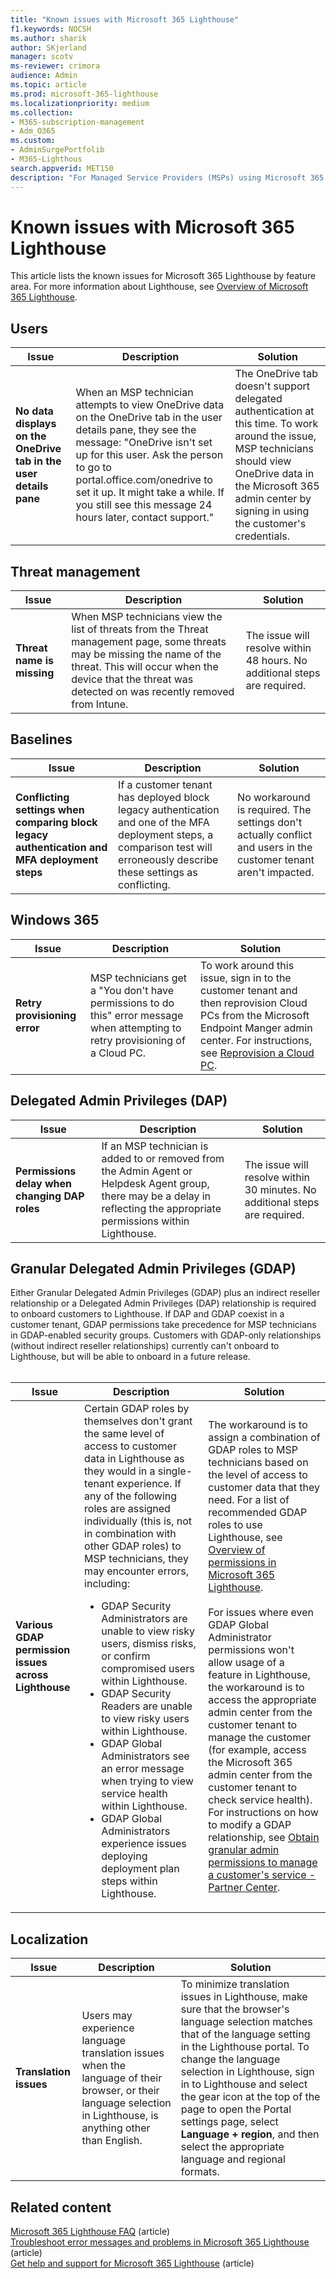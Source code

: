 ```yaml
---
title: "Known issues with Microsoft 365 Lighthouse"
f1.keywords: NOCSH
ms.author: sharik
author: SKjerland
manager: scotv
ms-reviewer: crimora
audience: Admin
ms.topic: article
ms.prod: microsoft-365-lighthouse
ms.localizationpriority: medium
ms.collection:
- M365-subscription-management
- Adm_O365
ms.custom:
- AdminSurgePortfolib
- M365-Lighthous
search.appverid: MET150
description: "For Managed Service Providers (MSPs) using Microsoft 365 Lighthouse, see a list of known issues for Lighthouse by feature area."
---
```


# Known issues with Microsoft 365 Lighthouse

This article lists the known issues for Microsoft 365 Lighthouse by feature area. For more information about Lighthouse, see [Overview of Microsoft 365 Lighthouse](m365-lighthouse-overview.md).

## Users

| Issue | Description | Solution |
| ---------------- | ---------------- | ---------------- |
| **No data displays on the OneDrive tab in the user details pane** | When an MSP technician attempts to view OneDrive data on the OneDrive tab in the user details pane, they see the message: "OneDrive isn't set up for this user. Ask the person to go to portal.office.com/onedrive to set it up. It might take a while. If you still see this message 24 hours later, contact support." | The OneDrive tab doesn't support delegated authentication at this time. To work around the issue, MSP technicians should view OneDrive data in the Microsoft 365 admin center by signing in using the customer's credentials. |

## Threat management

| Issue | Description | Solution |
| ---------------- | ---------------- | ---------------- |
| **Threat name is missing** | When MSP technicians view the list of threats from the Threat management page, some threats may be missing the name of the threat. This will occur when the device that the threat was detected on was recently removed from Intune. | The issue will resolve within 48 hours. No additional steps are required. |

## Baselines

| Issue | Description | Solution |
| ---------------- | ---------------- | ---------------- |
| **Conflicting settings when comparing block legacy authentication and MFA deployment steps** | If a customer tenant has deployed block legacy authentication and one of the MFA deployment steps, a comparison test will erroneously describe these settings as conflicting. | No workaround is required. The settings don't actually conflict and users in the customer tenant aren't impacted. |

## Windows 365

| Issue | Description | Solution |
| ---------------- | ---------------- | ---------------- |
| **Retry provisioning error** | MSP technicians get a "You don't have permissions to do this" error message when attempting to retry provisioning of a Cloud PC. | To work around this issue, sign in to the customer tenant and then reprovision Cloud PCs from the Microsoft Endpoint Manger admin center. For instructions, see [Reprovision a Cloud PC](/windows-365/enterprise/reprovision-cloud-pc). |

## Delegated Admin Privileges (DAP)

| Issue | Description | Solution |
| ---------------- | ---------------- | ---------------- |
| **Permissions delay when changing DAP roles** | If an MSP technician is added to or removed from the Admin Agent or Helpdesk Agent group, there may be a delay in reflecting the appropriate permissions within Lighthouse. | The issue will resolve within 30 minutes. No additional steps are required. |

## Granular Delegated Admin Privileges (GDAP)

Either Granular Delegated Admin Privileges (GDAP) plus an indirect reseller relationship or a Delegated Admin Privileges (DAP) relationship is required to onboard customers to Lighthouse. If DAP and GDAP coexist in a customer tenant, GDAP permissions take precedence for MSP technicians in GDAP-enabled security groups. Customers with GDAP-only relationships (without indirect reseller relationships) currently can't onboard to Lighthouse, but will be able to onboard in a future release.<br><br>

| Issue | Description | Solution |
| ---------------- | ---------------- | ---------------- |
| **Various GDAP permission issues across Lighthouse** | Certain GDAP roles by themselves don't grant the same level of access to customer data in Lighthouse as they would in a single-tenant experience. If any of the following roles are assigned individually (this is, not in combination with other GDAP roles) to MSP technicians, they may encounter errors, including:<ul><li>GDAP Security Administrators are unable to view risky users, dismiss risks, or confirm compromised users within Lighthouse.</li><li>GDAP Security Readers are unable to view risky users within Lighthouse.</li><li>GDAP Global Administrators see an error message when trying to view service health within Lighthouse.</li><li>GDAP Global Administrators experience issues deploying deployment plan steps within Lighthouse.</li></ul> | The workaround is to assign a combination of GDAP roles to MSP technicians based on the level of access to customer data that they need. For a list of recommended GDAP roles to use Lighthouse, see [Overview of permissions in Microsoft 365 Lighthouse](m365-lighthouse-overview-of-permissions.md).<br><br>For issues where even GDAP Global Administrator permissions won't allow usage of a feature in Lighthouse, the workaround is to access the appropriate admin center from the customer tenant to manage the customer (for example, access the Microsoft 365 admin center from the customer tenant to check service health). For instructions on how to modify a GDAP relationship, see [Obtain granular admin permissions to manage a customer's service - Partner Center](/partner-center/gdap-obtain-admin-permissions-to-manage-customer). |

## Localization

| Issue | Description | Solution |
| ---------------- | ---------------- | ---------------- |
| **Translation issues** | Users may experience language translation issues when the language of their browser, or their language selection in Lighthouse, is anything other than English. | To minimize translation issues in Lighthouse, make sure that the browser's language selection matches that of the language setting in the Lighthouse portal. To change the language selection in Lighthouse, sign in to Lighthouse and select the gear icon at the top of the page to open the Portal settings page, select **Language + region**, and then select the appropriate language and regional formats. |

## Related content

[Microsoft 365 Lighthouse FAQ](m365-lighthouse-faq.yml) (article)\
[Troubleshoot error messages and problems in Microsoft 365 Lighthouse](m365-lighthouse-troubleshoot.md) (article)\
[Get help and support for Microsoft 365 Lighthouse](m365-lighthouse-get-help-and-support.md) (article)
